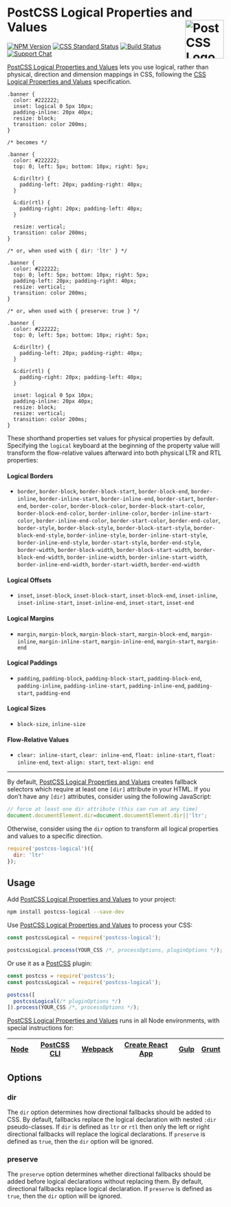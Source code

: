 # PostCSS Logical Properties and Values [<img src="https://postcss.github.io/postcss/logo.svg" alt="PostCSS Logo" width="90" height="90" align="right">][postcss]

[![NPM Version][npm-img]][npm-url]
[![CSS Standard Status][css-img]][css-url]
[![Build Status][cli-img]][cli-url]
[![Support Chat][git-img]][git-url]

[PostCSS Logical Properties and Values] lets you use logical, rather than
physical, direction and dimension mappings in CSS, following the
[CSS Logical Properties and Values] specification.

```pcss
.banner {
  color: #222222;
  inset: logical 0 5px 10px;
  padding-inline: 20px 40px;
  resize: block;
  transition: color 200ms;
}

/* becomes */

.banner {
  color: #222222;
  top: 0; left: 5px; bottom: 10px; right: 5px;

  &:dir(ltr) {
    padding-left: 20px; padding-right: 40px;
  }
  
  &:dir(rtl) {
    padding-right: 20px; padding-left: 40px;
  }

  resize: vertical;
  transition: color 200ms;
}

/* or, when used with { dir: 'ltr' } */

.banner {
  color: #222222;
  top: 0; left: 5px; bottom: 10px; right: 5px;
  padding-left: 20px; padding-right: 40px;
  resize: vertical;
  transition: color 200ms;
}

/* or, when used with { preserve: true } */

.banner {
  color: #222222;
  top: 0; left: 5px; bottom: 10px; right: 5px;

  &:dir(ltr) {
    padding-left: 20px; padding-right: 40px;
  }

  &:dir(rtl) {
    padding-right: 20px; padding-left: 40px;
  }

  inset: logical 0 5px 10px;
  padding-inline: 20px 40px;
  resize: block;
  resize: vertical;
  transition: color 200ms;
}
```

These shorthand properties set values for physical properties by default.
Specifying the `logical` keyboard at the beginning of the property value will
transform the flow-relative values afterward into both physical LTR and RTL
properties:

#### Logical Borders

- `border`, `border-block`, `border-block-start`, `border-block-end`,
  `border-inline`, `border-inline-start`, `border-inline-end`, `border-start`,
  `border-end`, `border-color`, `border-block-color`,
  `border-block-start-color`, `border-block-end-color`, `border-inline-color`,
  `border-inline-start-color`, `border-inline-end-color`, `border-start-color`,
  `border-end-color`, `border-style`, `border-block-style`,
  `border-block-start-style`, `border-block-end-style`, `border-inline-style`,
  `border-inline-start-style`, `border-inline-end-style`, `border-start-style`,
  `border-end-style`, `border-width`, `border-block-width`,
  `border-block-start-width`, `border-block-end-width`, `border-inline-width`,
  `border-inline-start-width`, `border-inline-end-width`, `border-start-width`,
  `border-end-width`

#### Logical Offsets

- `inset`, `inset-block`, `inset-block-start`, `inset-block-end`,
  `inset-inline`, `inset-inline-start`, `inset-inline-end`, `inset-start`,
  `inset-end`

#### Logical Margins

- `margin`, `margin-block`, `margin-block-start`, `margin-block-end`,
  `margin-inline`, `margin-inline-start`, `margin-inline-end`, `margin-start`,
  `margin-end`

#### Logical Paddings

- `padding`, `padding-block`, `padding-block-start`, `padding-block-end`,
  `padding-inline`, `padding-inline-start`, `padding-inline-end`,
  `padding-start`, `padding-end`

#### Logical Sizes

- `block-size`, `inline-size`

#### Flow-Relative Values

- `clear: inline-start`, `clear: inline-end`, `float: inline-start`,
  `float: inline-end`, `text-align: start`, `text-align: end`

---

By default, [PostCSS Logical Properties and Values] creates fallback selectors
which require at least one `[dir]` attribute in your HTML. If you don’t have
any `[dir]` attributes, consider using the following JavaScript:

```js
// force at least one dir attribute (this can run at any time)
document.documentElement.dir=document.documentElement.dir||'ltr';
```

Otherwise, consider using the `dir` option to transform all logical properties
and values to a specific direction.

```js
require('postcss-logical')({
  dir: 'ltr'
});
```

## Usage

Add [PostCSS Logical Properties and Values] to your project:

```bash
npm install postcss-logical --save-dev
```

Use [PostCSS Logical Properties and Values] to process your CSS:

```js
const postcssLogical = require('postcss-logical');

postcssLogical.process(YOUR_CSS /*, processOptions, pluginOptions */);
```

Or use it as a [PostCSS] plugin:

```js
const postcss = require('postcss');
const postcssLogical = require('postcss-logical');

postcss([
  postcssLogical(/* pluginOptions */)
]).process(YOUR_CSS /*, processOptions */);
```

[PostCSS Logical Properties and Values] runs in all Node environments, with
special instructions for:

| [Node](INSTALL.md#node) | [PostCSS CLI](INSTALL.md#postcss-cli) | [Webpack](INSTALL.md#webpack) | [Create React App](INSTALL.md#create-react-app) | [Gulp](INSTALL.md#gulp) | [Grunt](INSTALL.md#grunt) |
| --- | --- | --- | --- | --- | --- |

## Options

### dir

The `dir` option determines how directional fallbacks should be added to CSS.
By default, fallbacks replace the logical declaration with nested `:dir`
pseudo-classes. If `dir` is defined as `ltr` or `rtl` then only the left or
right directional fallbacks will replace the logical declarations. If
`preserve` is defined as `true`, then the `dir` option will be ignored.

### preserve

The `preserve` option determines whether directional fallbacks should be added
before logical declarations without replacing them. By default, directional
fallbacks replace logical declaration. If `preserve` is defined as `true`, then
the `dir` option will be ignored.

[css-img]: https://cssdb.org/badge/logical-properties-and-values.svg
[css-url]: https://cssdb.org/#logical-properties-and-values
[cli-img]: https://img.shields.io/travis/jonathantneal/postcss-logical.svg
[cli-url]: https://travis-ci.org/jonathantneal/postcss-logical
[git-img]: https://img.shields.io/badge/support-chat-blue.svg
[git-url]: https://gitter.im/postcss/postcss
[npm-img]: https://img.shields.io/npm/v/postcss-logical.svg
[npm-url]: https://www.npmjs.com/package/postcss-logical

[CSS Logical Properties and Values]: https://drafts.csswg.org/css-logical/
[Gulp PostCSS]: https://github.com/postcss/gulp-postcss
[Grunt PostCSS]: https://github.com/nDmitry/grunt-postcss
[PostCSS]: https://github.com/postcss/postcss
[PostCSS Loader]: https://github.com/postcss/postcss-loader
[PostCSS Logical Properties and Values]: https://github.com/jonathantneal/postcss-logical
